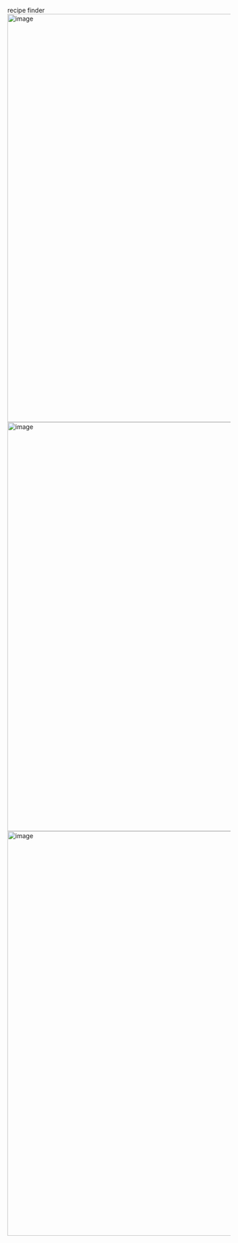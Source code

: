 recipe finder
<img width="921" alt="image" src="https://github.com/aaradhana-ojha/recipe-finder/assets/70123480/bb9faf15-ad59-4b60-9757-4790cc16a565">
<img width="923" alt="image" src="https://github.com/aaradhana-ojha/recipe-finder/assets/70123480/14461814-3720-40bb-8a6e-8965db15bd44">
<img width="913" alt="image" src="https://github.com/aaradhana-ojha/recipe-finder/assets/70123480/237b1384-c111-4f94-974e-ca113ab849fc">


